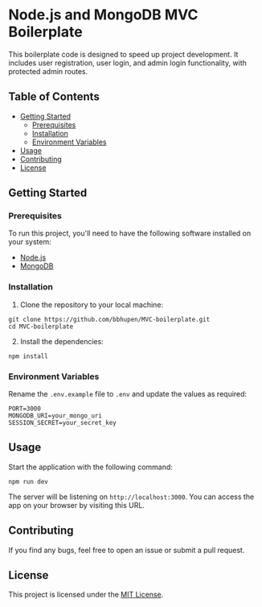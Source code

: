 # Node.js and MongoDB MVC Boilerplate

This boilerplate code is designed to speed up project development. It includes user registration, user login, and admin login functionality, with protected admin routes.

## Table of Contents

- [Getting Started](#getting-started)
  - [Prerequisites](#prerequisites)
  - [Installation](#installation)
  - [Environment Variables](#environment-variables)
- [Usage](#usage)
- [Contributing](#contributing)
- [License](#license)

## Getting Started

### Prerequisites

To run this project, you'll need to have the following software installed on your system:

- [Node.js](https://nodejs.org/en/download/)
- [MongoDB](https://docs.mongodb.com/manual/installation/)

### Installation

1. Clone the repository to your local machine:

```
git clone https://github.com/bbhupen/MVC-boilerplate.git
cd MVC-boilerplate
```


2. Install the dependencies:

```
npm install
```
### Environment Variables

Rename the `.env.example` file to `.env` and update the values as required:

```
PORT=3000
MONGODB_URI=your_mongo_uri
SESSION_SECRET=your_secret_key
```


## Usage

Start the application with the following command:

```
npm run dev
```


The server will be listening on `http://localhost:3000`. You can access the app on your browser by visiting this URL.

## Contributing

If you find any bugs, feel free to open an issue or submit a pull request.

## License

This project is licensed under the [MIT License](LICENSE).
